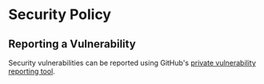 # Security Policy

## Reporting a Vulnerability

Security vulnerabilities can be reported using GitHub's [private vulnerability reporting tool](https://github.com/adarshj322/goxmldsig/security/advisories/new).
